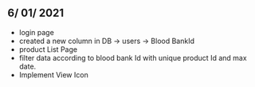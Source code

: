 6/ 01/ 2021
----------------
 - login page
 - created a new column in DB -> users -> Blood BankId
 - product List Page
 - filter data according to blood bank Id with unique product Id and max date.
 - Implement View Icon